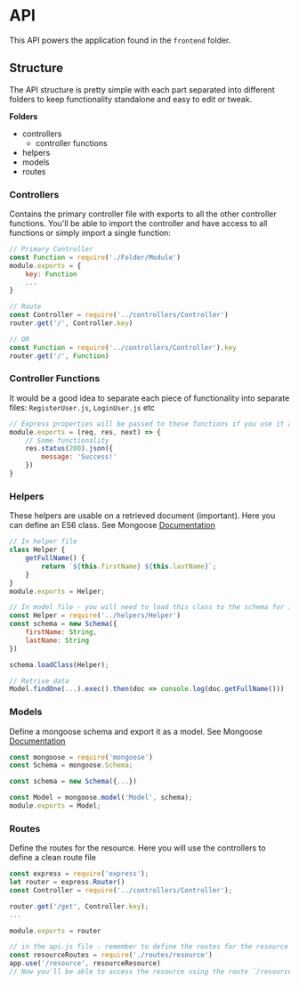 # API
This API powers the application found in the `frontend` folder.

## Structure
The API structure is pretty simple with each part separated into different folders to keep functionality standalone and easy to edit or tweak.

**Folders**
- controllers
  - controller functions
- helpers
- models
- routes

### Controllers
Contains the primary controller file with exports to all the other controller functions. You'll be able to import the controller and have access to all functions or simply import a single function:
```javascript
// Primary Controller
const Function = require('./Folder/Module')
module.exports = {
    key: Function
    ...
}

// Route
const Controller = require('../controllers/Controller')
router.get('/', Controller.key)

// OR
const Function = require('../controllers/Controller').key
router.get('/', Function)
```

### Controller Functions
It would be a good idea to separate each piece of functionality into separate files: `RegisterUser.js`, `LoginUser.js` etc
```javascript
// Express properties will be passed to these functions if you use it as a middleware.
module.exports = (req, res, next) => {
    // Some functionality
    res.status(200).json({
        message: 'Success!'
    })
}
```

### Helpers
These helpers are usable on a retrieved document (important). Here you can define an ES6 class. See Mongoose [Documentation](https://mongoosejs.com/docs/4.x/docs/advanced_schemas.html)
```javascript
// In helper file
class Helper {
    getFullName() {
        return `${this.firstName} ${this.lastName}`;
    }
}
module.exports = Helper;

// In model file - you will need to load this class to the schema for it to be accessable
const Helper = require('../helpers/Helper')
const schema = new Schema({
    firstName: String,
    lastName: String
})

schema.loadClass(Helper);

// Retrive data
Model.findOne(...).exec().then(doc => console.log(doc.getFullName()))
```

### Models
Define a mongoose schema and export it as a model. See Mongoose [Documentation](https://mongoosejs.com/docs/4.x/docs/guide.html)
```javascript
const mongoose = require('mongoose')
const Schema = mongoose.Schema;

const schema = new Schema({...})

const Model = mongoose.model('Model', schema);
module.exports = Model;
```

### Routes
Define the routes for the resource. Here you will use the controllers to define a clean route file
```javascript
const express = require('express');
let router = express.Router()
const Controller = require('../controllers/Controller');

router.get('/get', Controller.key);
...

module.exports = router

// in the api.js file - remember to define the routes for the resource
const resourceRoutes = require('./routes/resource')
app.use('/resource', resourceResource)
// Now you'll be able to access the resource using the route `/resource/get`
```
